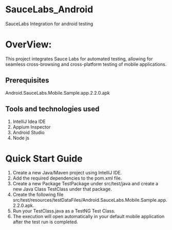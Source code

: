 # SauceLabs_Android
SauceLabs Integration for android testing

# OverView:
This project integrates Sauce Labs for automated testing, allowing for seamless cross-browsing and cross-platform testing of mobile applications.
## Prerequisites
Android.SauceLabs.Mobile.Sample.app.2.2.0.apk
## Tools and technologies used
1. IntelliJ Idea IDE
2. Appium Inspector
3. Android Studio
4. Node js
# Quick Start Guide
1. Create a new Java/Maven project using IntelliJ IDE.
2. Add the required dependencies to the pom.xml file.
3. Create a new Package TestPackage under src/test/java and create a new Java Class TestClass under that package.
4. Create the following file src/test/resources/testDataFiles/Android.SauceLabs.Mobile.Sample.app.2.2.0.apk.
5. Run your TestClass.java as a TestNG Test Class.
6. The execution will open automatically in your default mobile application after the test run is completed.




